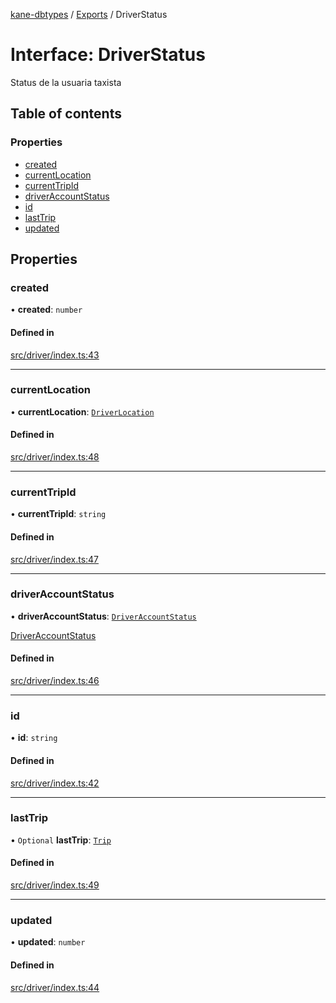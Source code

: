 [kane-dbtypes](../README.md) / [Exports](../modules.md) / DriverStatus

# Interface: DriverStatus

Status de la usuaria taxista

## Table of contents

### Properties

- [created](DriverStatus.md#created)
- [currentLocation](DriverStatus.md#currentlocation)
- [currentTripId](DriverStatus.md#currenttripid)
- [driverAccountStatus](DriverStatus.md#driveraccountstatus)
- [id](DriverStatus.md#id)
- [lastTrip](DriverStatus.md#lasttrip)
- [updated](DriverStatus.md#updated)

## Properties

### created

• **created**: `number`

#### Defined in

[src/driver/index.ts:43](https://github.com/gatitolabs/kane-dbtypes/blob/15bed6d/src/driver/index.ts#L43)

___

### currentLocation

• **currentLocation**: [`DriverLocation`](DriverLocation.md)

#### Defined in

[src/driver/index.ts:48](https://github.com/gatitolabs/kane-dbtypes/blob/15bed6d/src/driver/index.ts#L48)

___

### currentTripId

• **currentTripId**: `string`

#### Defined in

[src/driver/index.ts:47](https://github.com/gatitolabs/kane-dbtypes/blob/15bed6d/src/driver/index.ts#L47)

___

### driverAccountStatus

• **driverAccountStatus**: [`DriverAccountStatus`](../modules.md#driveraccountstatus)

[DriverAccountStatus](../modules.md#driveraccountstatus)

#### Defined in

[src/driver/index.ts:46](https://github.com/gatitolabs/kane-dbtypes/blob/15bed6d/src/driver/index.ts#L46)

___

### id

• **id**: `string`

#### Defined in

[src/driver/index.ts:42](https://github.com/gatitolabs/kane-dbtypes/blob/15bed6d/src/driver/index.ts#L42)

___

### lastTrip

• `Optional` **lastTrip**: [`Trip`](Trip.md)

#### Defined in

[src/driver/index.ts:49](https://github.com/gatitolabs/kane-dbtypes/blob/15bed6d/src/driver/index.ts#L49)

___

### updated

• **updated**: `number`

#### Defined in

[src/driver/index.ts:44](https://github.com/gatitolabs/kane-dbtypes/blob/15bed6d/src/driver/index.ts#L44)
